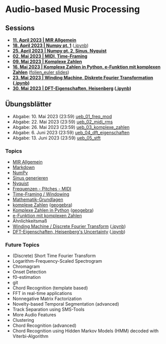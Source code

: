 # Audio-based Music Processing

## Sessions

- **[11. April 2023 | MIR Allgemein](/sessions/00_mir_intro_jupyter/00_mir_intro_jupyter.md)**
- **[18. April 2023 | Numpy pt. 1](/sessions/01_numpy_part_1/01_numpy_part_1.md)** ([.ipynb](/sessions/01_numpy_part_1/01_numpy_part_1.ipynb))
- **[25. April 2023 | Numpy pt. 2, Sinus, Nyquist](/sessions/02_numpy_sinus_nyquist/)**
- **[02. Mai 2023 | MIDI, Time-Framing](/sessions/03_midi_timeframing/03_midi_timeframing.md)**
- **[09. Mai 2023 | Komplexe Zahlen](/sessions/04_komplexe_zahlen/Readme_komplexe_zahlen.md)**
- **[16. Mai 2023 | Komplexe Zahlen in Python, e-Funktion mit komplexen Zahlen](/sessions/05_cmplxnbpy_eulerid/complex_numbers_in_python_e_function.md)** ([folien_euler slides](/sessions/05_cmplxnbpy_eulerid/folien_euler%20slides.pdf))
- **[23. Mai 2023 | Winding Machine, Diskrete Fourier Transformation](/sessions/06_winding_machine/06_winding_machine.md) ([.ipynb](/sessions/06_winding_machine/06_winding_machine.ipynb))**
- **[30. Mai 2023 | DFT-Eigenschaften, Heisenberg](/sessions/07_dft_eigenschaften_uncertainty/07_dft_eigenschaften_uncertainty.md) ([.ipynb](/sessions/07_dft_eigenschaften_uncertainty/07_dft_eigenschaften_uncertainty.ipynb))**

## Übungsblätter

- Abgabe: 10. Mai 2023 (23:59) [ueb_01_freq_mod](/uebungsblaetter/ueb_01_freq_mod.ipynb)
- Abgabe: 22. Mai 2023 (23:59) [ueb_02_midi_rms](/uebungsblaetter/ueb_02_midi_rms.ipynb)
- Abgabe: 26. Mai 2023 (23:59) [ueb_03_komplexe_zahlen](/uebungsblaetter/ueb_03_komplexe_zahlen.ipynb)
- Abgabe: 6. Juni 2023 (23:59) [ueb_04_dft_eigenschaften](/uebungsblaetter/ueb_04_dft_eigenschaften.ipynb)
- Abgabe: 13. Juni 2023 (23:59) [ueb_05_stft](/uebungsblaetter/ueb_05_stft.ipynb)

### Topics

- [MIR Allgemein](/sessions/00_mir_intro_jupyter/mir_general.pdf)
- [Markdown](/topics/markdown.md)
- [NumPy](/topics/numpy.md)
- [Sinus generieren](/topics/sinus_generieren.md)
- [Nyquist](/sessions/02_numpy_sinus_nyquist/02_nyquist.md)
- [Frequenzen - Pitches - MIDI](/topics/frequenz_pitches_midi.md)
- [Time-Framing / Windowing](/topics/time_framing.md)
- [Mathematik-Grundlagen](/topics/Mathematik-Grundlagen.md)
- [komplexe Zahlen](/sessions/04_komplexe_zahlen/folien_komplexe_zahlen_operationen%20slides.pdf) ([geogebra](/data/geogebra))
- [Komplexe Zahlen in Python](/sessions/05_cmplxnbpy_eulerid/complex_numbers_in_python_e_function.md) ([geogebra](/data/geogebra))
- [e-Funktion mit komplexen Zahlen](/sessions/05_cmplxnbpy_eulerid/folien_euler%20slides.pdf)
- Ähnlichkeitsmaß
- [Winding Machine / Discrete Fourier Transform](/sessions/06_winding_machine/06_winding_machine.md) ([.ipynb](/sessions/06_winding_machine/06_winding_machine.ipynb))
- [DFT-Eigenschaften, Heisenberg's Uncertainty](/sessions/07_dft_eigenschaften_uncertainty/07_dft_eigenschaften_uncertainty.md) ([.ipynb](/sessions/07_dft_eigenschaften_uncertainty/07_dft_eigenschaften_uncertainty.ipynb))

### Future Topics

- (Discrete) Short Time Fourier Transform
- Logarithm-Frequency-Scaled Spectrogram
- Chromagram
- Onset Detection
- f0-estimation
- git
- Chord Recognition (template based)
- FFT in real-time applications
- Nonnegative Matrix Factorization
- Novelty-based Temporal Segmentation (advanced)
- Track Separation using SMS-Tools
- More Audio Features
- Clustering
- Chord Recognition (advanced)
- Chord Recognition using Hidden Markov Models (HMM) decoded with Viterbi-Algorithm
